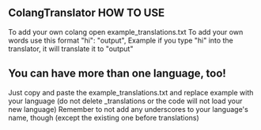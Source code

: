 ## ColangTranslator HOW TO USE
To add your own colang open example_translations.txt
To add your own words use this format "hi": "output",
Example if you type "hi" into the translator, it will translate it to "output"

## You can have more than one language, too!
Just copy and paste the example_translations.txt and replace example with your language 
(do not delete _translations or the code will not load your new language)
Remember to not add any underscores to your language's name, though (except the existing one before translations)
